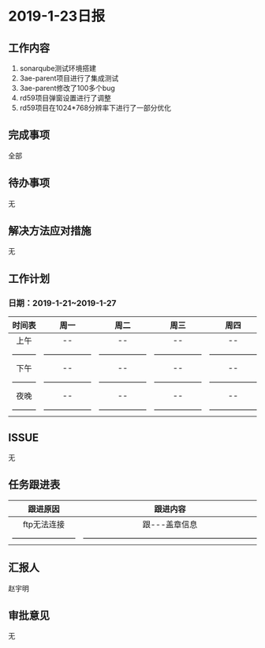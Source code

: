 # 2019-1-23日报

## 工作内容

1. sonarqube测试环境搭建
2. 3ae-parent项目进行了集成测试
3. 3ae-parent修改了100多个bug
4. rd59项目弹窗设置进行了调整
5. rd59项目在1024*768分辨率下进行了一部分优化

## 完成事项

全部

## 待办事项

无

## 解决方法应对措施

无

## 工作计划

### 日期：2019-1-21~2019-1-27

| 时间表 | 周一 | 周二  | 周三 | 周四 | 周五 | 周六 | 周日 |
| :-----: | :-----: |  :-----:  | :-----: | :-----: | :-----: | :-----: | :-----: |
|  上午 |  -- | -- | -- | -- | -- | -- | -- |
| ——— | —————— | —————— | —————— | —————— | —————— | ————— | ————— |
|  下午 |  -- | -- | -- | -- | -- | -- | -- |
| ——— | —————— | —————— | —————— | —————— | —————— | ————— | ————— |
|  夜晚 |  -- | -- | -- | -- | -- | -- | -- |
| ——— | —————— | —————— | —————— | —————— | —————— | ————— | ————— |

## ISSUE

无

## 任务跟进表

| 跟进原因 | 跟进内容  | 跟进人员 | 完成情况 | 跟进日期 |
| :-----: |  :-----:  | :-----: | :-----: | :-----: |
|  ftp无法连接 | 跟---盖章信息 | sid | -- | 2018-1-23 |
| ———————— | —————————————————————— | ————— | ————— | —————— |

## 汇报人

赵宇明

## 审批意见

无